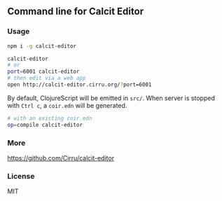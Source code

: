 
Command line for Calcit Editor
---

### Usage

```bash
npm i -g calcit-editor
```

```bash
calcit-editor
# or
port=6001 calcit-editor
# then edit via a web app
open http://calcit-editor.cirru.org/?port=6001
```

By default, ClojureScript will be emitted in `src/`.
When server is stopped with `Ctrl c`, a `coir.edn` will be generated.

```bash
# with an existing coir.edn
op=compile calcit-editor
```

### More

https://github.com/Cirru/calcit-editor

### License

MIT

